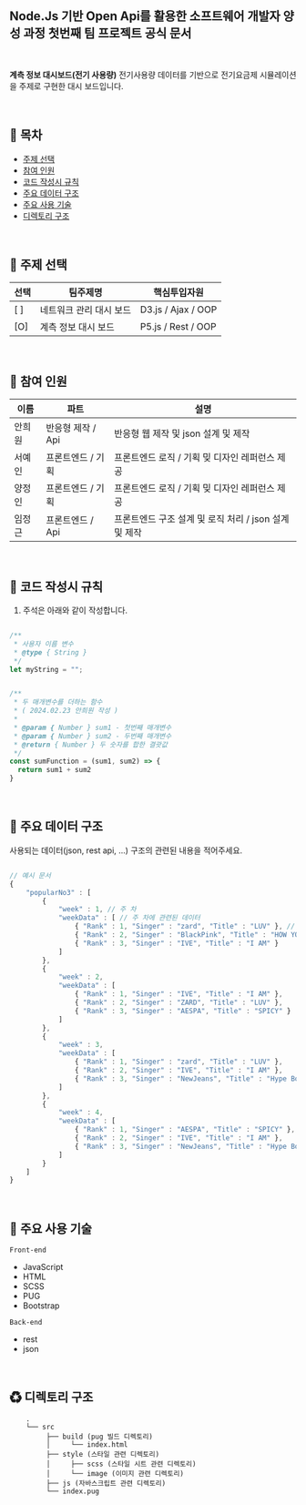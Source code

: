 ## Node.Js 기반 Open Api를 활용한 소프트웨어 개발자 양성 과정 첫번째 팀 프로젝트 공식 문서

<br/>

**계측 정보 대시보드(전기 사용량)** 전기사용량 데이터를 기반으로 전기요금제 시뮬레이션을 주제로 구현한 대시 보드입니다.<br>

<br/>

## 🚩 목차

- [주제 선택](#-주제-선택)
- [참여 인원](#-참여-인원)
- [코드 작성시 규칙](#-주요-사용-기술)
- [주요 데이터 구조](#-주요-사용-기술)
- [주요 사용 기술](#-주요-사용-기술)
- [디렉토리 구조](#-디렉토리-구조)

<br/>

## 🚩 주제 선택

| 선택 | 팀주제명                | 핵심투입자원       |
| ---- | ----------------------- | ------------------ |
| [ ]  | 네트워크 관리 대시 보드 | D3.js / Ajax / OOP |
| [O]  | 계측 정보 대시 보드     | P5.js / Rest / OOP |

<br/>

## 👷 참여 인원

| 이름   | 파트              | 설명                                                  |
| ------ | ----------------- | ----------------------------------------------------- |
| 안희원 | 반응형 제작 / Api | 반응형 웹 제작 및 json 설계 및 제작                   |
| 서예인 | 프론트엔드 / 기획 | 프론트엔드 로직 / 기획 밎 디자인 레퍼런스 제공        |
| 양정인 | 프론트엔드 / 기획 | 프론트엔드 로직 / 기획 밎 디자인 레퍼런스 제공        |
| 임정근 | 프론트엔드 / Api  | 프론트엔드 구조 설계 및 로직 처리 / json 설계 및 제작 |

<br/>

## 🔧 코드 작성시 규칙

1. 주석은 아래와 같이 작성합니다.

```javascript

/**
 * 사용자 이름 변수
 * @type { String }
 */
let myString = "";


/**
 * 두 매개변수를 더하는 함수
 * ( 2024.02.23 안희원 작성 )
 *
 * @param { Number } sum1 - 첫번째 매개변수
 * @param { Number } sum2 - 두번째 매개변수
 * @return { Number } 두 숫자를 합한 결괏값
 */
const sumFunction = (sum1, sum2) => {
  return sum1 + sum2
}
```

<br/>

## 🔧 주요 데이터 구조

사용되는 데이터(json, rest api, ...) 구조의 관련된 내용을 적어주세요.

```Javascript

// 예시 문서
{
    "popularNo3" : [
        {
            "week" : 1, // 주 차
            "weekData" : [ // 주 차에 관련된 데이터
                { "Rank" : 1, "Singer" : "zard", "Title" : "LUV" }, // Rank == 랭킹, Singer == 가수, Title == 제목
                { "Rank" : 2, "Singer" : "BlackPink", "Title" : "HOW YOU LIKE THAT" },
                { "Rank" : 3, "Singer" : "IVE", "Title" : "I AM" }
            ]
        },
        {
            "week" : 2,
            "weekData" : [
                { "Rank" : 1, "Singer" : "IVE", "Title" : "I AM" },
                { "Rank" : 2, "Singer" : "ZARD", "Title" : "LUV" },
                { "Rank" : 3, "Singer" : "AESPA", "Title" : "SPICY" }
            ]
        },
        {
            "week" : 3,
            "weekData" : [
                { "Rank" : 1, "Singer" : "zard", "Title" : "LUV" },
                { "Rank" : 2, "Singer" : "IVE", "Title" : "I AM" },
                { "Rank" : 3, "Singer" : "NewJeans", "Title" : "Hype Boy" }
            ]
        },
        {
            "week" : 4,
            "weekData" : [
                { "Rank" : 1, "Singer" : "AESPA", "Title" : "SPICY" },
                { "Rank" : 2, "Singer" : "IVE", "Title" : "I AM" },
                { "Rank" : 3, "Singer" : "NewJeans", "Title" : "Hype Boy" }
            ]
        }
    ]
}
```

<br/>

## 🎨 주요 사용 기술

`Front-end`

- JavaScript
- HTML
- SCSS
- PUG
- Bootstrap

`Back-end`

- rest
- json

<br>

## ♻ 디렉토리 구조

```
    .
    └── src
         ├── build (pug 빌드 디렉토리)
         │     └── index.html
         ├── style (스타일 관련 디렉토리)
         │     ├── scss (스타일 시트 관련 디렉토리)
         │     └── image (이미지 관련 디렉토리)
         ├── js (자바스크립트 관련 디렉토리)
         └── index.pug
```

<br/>
